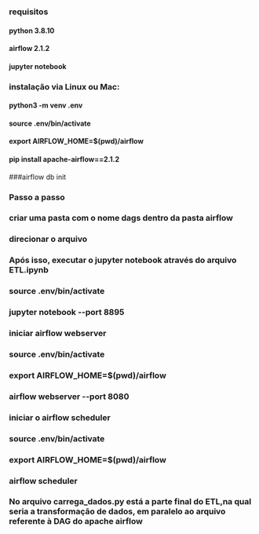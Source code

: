 ### requisitos

#### python 3.8.10
#### airflow 2.1.2
#### jupyter notebook

### instalação via Linux ou Mac:
#### python3 -m venv .env
#### source .env/bin/activate
#### export AIRFLOW_HOME=$(pwd)/airflow
#### pip install apache-airflow==2.1.2

###airflow db init

### Passo a passo

### criar uma pasta com o nome dags dentro da pasta airflow
### direcionar o arquivo 

### Após isso, executar o jupyter notebook através do arquivo ETL.ipynb
### source .env/bin/activate
### jupyter notebook --port 8895

### iniciar airflow webserver

### source .env/bin/activate
### export AIRFLOW_HOME=$(pwd)/airflow
### airflow webserver --port 8080

### iniciar o airflow scheduler

### source .env/bin/activate
### export AIRFLOW_HOME=$(pwd)/airflow
### airflow scheduler

### No arquivo carrega_dados.py está a parte final do ETL,na qual seria a transformação de dados, em paralelo ao arquivo referente à DAG do apache airflow 
